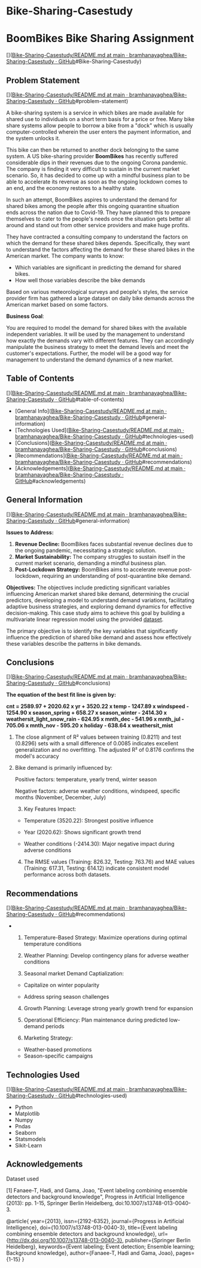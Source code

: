 # Bike-Sharing-Casestudy

# BoomBikes Bike Sharing Assignment

[]([Bike-Sharing-Casestudy/README.md at main · bramhanayaghea/Bike-Sharing-Casestudy · GitHub](https://github.com/bramhanayaghea/Bike-Sharing-Casestudy/blob/main/README.md)#Bike-Sharing-Casestudy)

## **Problem Statement**

[]([Bike-Sharing-Casestudy/README.md at main · bramhanayaghea/Bike-Sharing-Casestudy · GitHub](https://github.com/bramhanayaghea/Bike-Sharing-Casestudy/blob/main/README.md)#problem-statement)

A bike-sharing system is a service in which bikes are made available for shared use to individuals on a short term basis for a price or free. Many bike share systems allow people to borrow a bike from a "dock" which is usually computer-controlled wherein
 the user enters the payment information, and the system unlocks it. 


This bike can then be returned to another dock belonging to the same 
system. A US bike-sharing provider **BoomBikes** has recently suffered considerable dips in their revenues due to the ongoing Corona pandemic. The company is finding it very difficult to sustain in the current market scenario. So, it has decided to come up 
with a mindful business plan to be able to accelerate its revenue as soon as the ongoing lockdown comes to an end, and the economy restores to a healthy state. 

In such an attempt, BoomBikes aspires to understand the demand for shared bikes 
among the people after this ongoing quarantine situation ends across the nation due to Covid-19. They have planned this to prepare themselves to cater to the people's needs once the situation gets better all around and stand out from other service providers and make huge profits.

They have contracted a consulting company to understand the factors on which
 the demand for these shared bikes depends. Specifically, they want to understand the factors affecting the demand for these shared bikes in the American market. The company wants to know:

- Which variables are significant in predicting the demand for shared bikes.
- How well those variables describe the bike demands

Based on various meteorological surveys and people's styles, the service provider firm has gathered a large dataset on daily bike demands across the American market based on some factors.

**Business Goal**:

You are required to model the demand for shared bikes with the available independent variables. It will be used by the management to understand how exactly the demands vary with different features. They can accordingly manipulate the business strategy to meet the demand levels and meet the customer's expectations. Further, the model will be a good way for management to understand the demand dynamics of a new market.

## Table of Contents

[]([Bike-Sharing-Casestudy/README.md at main · bramhanayaghea/Bike-Sharing-Casestudy · GitHub](https://github.com/bramhanayaghea/Bike-Sharing-Casestudy/blob/main/README.md)#table-of-contents)

- [General Info]([Bike-Sharing-Casestudy/README.md at main · bramhanayaghea/Bike-Sharing-Casestudy · GitHub](https://github.com/bramhanayaghea/Bike-Sharing-Casestudy/blob/main/README.md)#general-information)
- [Technologies Used]([Bike-Sharing-Casestudy/README.md at main · bramhanayaghea/Bike-Sharing-Casestudy · GitHub](https://github.com/bramhanayaghea/Bike-Sharing-Casestudy/blob/main/README.md)#technologies-used)
- [Conclusions]([Bike-Sharing-Casestudy/README.md at main · bramhanayaghea/Bike-Sharing-Casestudy · GitHub](https://github.com/bramhanayaghea/Bike-Sharing-Casestudy/blob/main/README.md)#conclusions)
- [Recommendations]([Bike-Sharing-Casestudy/README.md at main · bramhanayaghea/Bike-Sharing-Casestudy · GitHub](https://github.com/bramhanayaghea/Bike-Sharing-Casestudy/blob/main/README.md)#recommendations)
- [Acknowledgements]([Bike-Sharing-Casestudy/README.md at main · bramhanayaghea/Bike-Sharing-Casestudy · GitHub](https://github.com/bramhanayaghea/Bike-Sharing-Casestudy/blob/main/README.md)#acknowledgements)

## General Information

[]([Bike-Sharing-Casestudy/README.md at main · bramhanayaghea/Bike-Sharing-Casestudy · GitHub](https://github.com/bramhanayaghea/Bike-Sharing-Casestudy/blob/main/README.md)#general-information)

**Issues to Address:**

1. **Revenue Decline:** BoomBikes faces substantial revenue declines due to the ongoing pandemic, necessitating a strategic solution.
2. **Market Sustainability:** The company struggles to sustain itself in the current market scenario, demanding a mindful business plan.
3. **Post-Lockdown Strategy:** BoomBikes aims to accelerate revenue post-lockdown, requiring an understanding of post-quarantine bike demand.

**Objectives:** The objectives include predicting significant variables influencing 
American market shared bike demand, determining the crucial predictors, 
developing a model to understand demand variations, facilitating 
adaptive business strategies, and exploring demand dynamics for 
effective decision-making. This case study aims to achieve this goal by 
building a multivariate linear regression model using the provided [dataset](https://github.com/akashkriplani/bike-sharing-assigment/blob/main/day.csv).

The primary objective is to identify the key variables 
that significantly influence the prediction of shared bike demand and 
assess how effectively these variables describe the patterns in bike 
demands.

## Conclusions

[]([Bike-Sharing-Casestudy/README.md at main · bramhanayaghea/Bike-Sharing-Casestudy · GitHub](https://github.com/bramhanayaghea/Bike-Sharing-Casestudy/blob/main/README.md)#conclusions)

**The equation of the best fit line is given by:**

****cnt = 2589.97 + 2020.62 x yr + 3520.22 x temp - 
1247.89 x windspeed - 1254.90 x season_spring + 658.27 x season_winter -
 2414.30 x weathersit_light_snow_rain - 624.95 x mnth_dec - 541.96 x 
mnth_jul - 705.06 x mnth_nov - 595.20 x holiday - 638.64 x 
weathersit_mist****

1) The close alignment of R² values between training (0.8211) and 
   test (0.8296) sets with a small difference of 0.0085 indicates excellent
   generalization and no overfitting. The adjusted R² of 0.8176 confirms 
   the model's accuracy

2) Bike demand is primarily influenced by:
   
   Positive factors: temperature, yearly trend, winter season
   
   Negative factors: adverse weather conditions, windspeed, specific months (November, December, July)
   
   3. Key Features Impact:
   - Temperature (3520.22): Strongest positive influence
   
   - Year (2020.62): Shows significant growth trend
   
   - Weather conditions (-2414.30): Major negative impact during adverse conditions
   4) The RMSE values (Training: 826.32, Testing: 763.76) and MAE values (Training: 617.31, Testing: 614.12) indicate consistent model performance across both datasets.
   
   

## Recommendations

[]([Bike-Sharing-Casestudy/README.md at main · bramhanayaghea/Bike-Sharing-Casestudy · GitHub](https://github.com/bramhanayaghea/Bike-Sharing-Casestudy/blob/main/README.md)#recommendations)

- 1. Temperature-Based Strategy: Maximize operations during optimal temperature conditions
  
  2. Weather Planning: Develop contingency plans for adverse weather conditions
  
  3. Seasonal market Demand Captialization:
  - Capitalize on winter popularity
  
  - Address spring season challenges
  4. Growth Planning: Leverage strong yearly growth trend for expansion
  
  5. Operational Efficiency: Plan maintenance during predicted low-demand periods
  
  6. Marketing Strategy:
  - Weather-based promotions
  - Season-specific campaigns

## Technologies Used

[]([Bike-Sharing-Casestudy/README.md at main · bramhanayaghea/Bike-Sharing-Casestudy · GitHub](https://github.com/bramhanayaghea/Bike-Sharing-Casestudy/blob/main/README.md)#technologies-used)

- Python
- Matplotlib
- Numpy
- Pndas
- Seaborn
- Statsmodels
- Sikit-Learn

## Acknowledgements

Dataset used

[1] Fanaee-T, Hadi, and Gama, Joao, "Event labeling combining ensemble detectors and background knowledge", Progress in Artificial Intelligence (2013): pp. 1-15, Springer Berlin Heidelberg, doi:10.1007/s13748-013-0040-3.

@article{
    year={2013},
    issn={2192-6352},
    journal={Progress in Artificial Intelligence},
    doi={10.1007/s13748-013-0040-3},
    title={Event labeling combining ensemble detectors and background knowledge},
    url={http://dx.doi.org/10.1007/s13748-013-0040-3},
    publisher={Springer Berlin Heidelberg},
    keywords={Event labeling; Event detection; Ensemble learning; Background knowledge},
    author={Fanaee-T, Hadi and Gama, Joao},
    pages={1-15}
}
